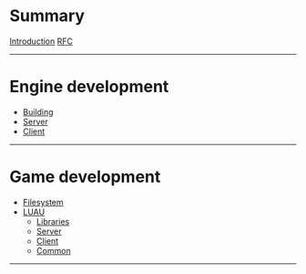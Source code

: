 # Summary

[Introduction](./introduction.md)
[RFC](https://github.com/RotClub/RTYPE/tree/main/docs/rfc.txt)

---

# Engine development

- [Building](./engine/building.md)
- [Server](./engine/server.md)
- [Client](./engine/client.md)

---

# Game development

- [Filesystem](./game/filesystem.md)
- [LUAU](./game/luau.md)
  - [Libraries](./game/libs.md)
  - [Server]()
  - [Client]()
  - [Common]()

---
